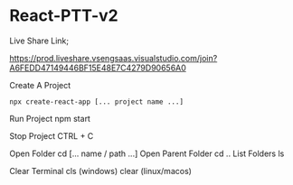 # React-PTT-v2


Live Share Link;

https://prod.liveshare.vsengsaas.visualstudio.com/join?A6FEDD47149446BF15E48E7C4279D90656A0

Create A Project
```
npx create-react-app [... project name ...]
```
Run Project
npm start

Stop Project
CTRL + C

Open Folder
cd [... name / path ...]
Open Parent Folder
cd ..
List Folders
ls

Clear Terminal
cls (windows)
clear (linux/macos)